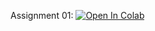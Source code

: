 ﻿Assignment 01:
[![Open In Colab](https://colab.research.google.com/assets/colab-badge.svg)](https://colab.research.google.com/github/girafe-ai/ml-mipt/blob/21f_advanced/homeworks_advanced/assignment1_01_Word_Vectors/assignment1_01_Word_Vectors.ipynb)